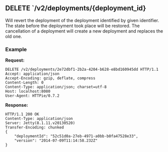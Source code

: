 ## DELETE `/v2/deployments/{deployment_id}

Will revert the deployment of the deployment identified by given identifier.
The state before the deployment took place will be restored.
The cancellation of a deployment will create a new deployment and replaces the old one.


### Example

**Request:**

```
DELETE /v2/deployments/2e72dbf1-2b2a-4204-b628-e8bd160945dd HTTP/1.1
Accept: application/json
Accept-Encoding: gzip, deflate, compress
Content-Length: 0
Content-Type: application/json; charset=utf-8
Host: localhost:8080
User-Agent: HTTPie/0.7.2
```

**Response:**

```
HTTP/1.1 200 OK
Content-Type: application/json
Server: Jetty(8.1.11.v20130520)
Transfer-Encoding: chunked
{
    "deploymentId": "52c51d0a-27eb-4971-a0bb-b0fa47528e33", 
    "version": "2014-07-09T11:14:58.232Z"
}
```
